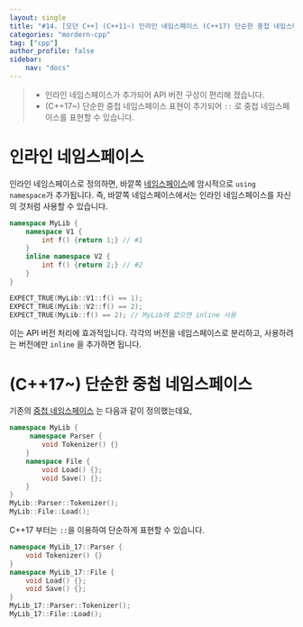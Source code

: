 ```yaml
---
layout: single
title: "#14. [모던 C++] (C++11~) 인라인 네임스페이스 (C++17) 단순한 중첩 네임스페이스"
categories: "mordern-cpp"
tag: ["cpp"]
author_profile: false
sidebar: 
    nav: "docs"
---
```


> * 인라인 네임스페이스가 추가되어 API 버전 구성이 편리해 졌습니다.
> * (C++17~) 단순한 중첩 네임스페이스 표현이 추가되어 `::` 로 중첩 네임스페이스를 표현할 수 있습니다.

# 인라인 네임스페이스

인라인 네임스페이스로 정의하면, 바깥쪽 [네임스페이스](https://tango1202.github.io/classic-cpp-guide/classic-cpp-guide-namespace/)에 암시적으로 `using namespace`가 추가됩니다. 즉, 바깥쪽 네임스페이스에서는 인라인 네임스페이스를 자신의 것처럼 사용할 수 있습니다.  

```cpp
namespace MyLib {
    namespace V1 {
        int f() {return 1;} // #1
    }
    inline namespace V2 {
        int f() {return 2;} // #2
    }
}

EXPECT_TRUE(MyLib::V1::f() == 1);
EXPECT_TRUE(MyLib::V2::f() == 2);
EXPECT_TRUE(MyLib::f() == 2); // MyLib에 없으면 inline 사용
```

이는 API 버전 처리에 효과적입니다. 각각의 버전을 네임스페이스로 분리하고, 사용하려는 버전에만 `inline` 을 추가하면 됩니다.

# (C++17~) 단순한 중첩 네임스페이스

기존의 [중첩 네임스페이스](https://tango1202.github.io/classic-cpp-guide/classic-cpp-guide-namespace/#%EC%A4%91%EC%B2%A9-%EB%84%A4%EC%9E%84%EC%8A%A4%ED%8E%98%EC%9D%B4%EC%8A%A4) 는 다음과 같이 정의했는데요,

```cpp
namespace MyLib {
     namespace Parser {
        void Tokenizer() {}
    }
    namespace File {
        void Load() {};
        void Save() {};
    }
}
MyLib::Parser::Tokenizer();
MyLib::File::Load();
```

C++17 부터는 `::`을 이용하여 단순하게 표현할 수 있습니다.

```cpp
namespace MyLib_17::Parser {
    void Tokenizer() {}
}
namespace MyLib_17::File {
    void Load() {};
    void Save() {};
}
MyLib_17::Parser::Tokenizer();
MyLib_17::File::Load();
```
